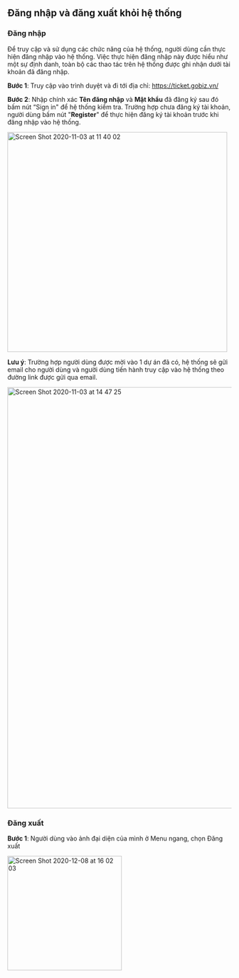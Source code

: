 ## Đăng nhập và đăng xuất khỏi hệ thống 
### Đăng nhập
  Để truy cập và sử dụng các chức năng của hệ thống, người dùng cần thực hiện đăng nhập vào hệ thống. Việc thực hiện đăng nhập này được hiểu như một sự định danh, toàn bộ các thao tác trên hệ thống được ghi nhận dưới tài khoản đã đăng nhập.

**Bước 1**: Truy cập vào trình duyệt và đi tới địa chỉ: https://ticket.gobiz.vn/

**Bước 2**: Nhập chính xác **Tên đăng nhập** và **Mật khẩu** đã đăng ký sau đó bấm nút “Sign in" để hệ thống kiểm tra. Trường hợp chưa đăng ký tài khoản, người dùng bấm nút "**Register**" để thực hiện đăng ký tài khoản trước khi đăng nhập vào hệ thống.

<img width="494" alt="Screen Shot 2020-11-03 at 11 40 02" src="https://user-images.githubusercontent.com/73808891/97950470-8ad85f00-1dc9-11eb-81c8-89d89f7b7eff.png">

**Lưu ý**: Trường hợp người dùng được mời vào 1 dự án đã có, hệ thống sẽ gửi email cho người dùng và người dùng tiến hành truy cập vào hệ thống theo đường link được gửi qua email.

<img width="946" alt="Screen Shot 2020-11-03 at 14 47 25" src="https://user-images.githubusercontent.com/73808891/97961111-3fcc4500-1de5-11eb-8897-6374511bfb76.png">

### Đăng xuất

**Bước 1**: Người dùng vào ảnh đại diện của mình ở Menu ngang, chọn Đăng xuất

<img width="257" alt="Screen Shot 2020-12-08 at 16 02 03" src="https://user-images.githubusercontent.com/73808891/101462414-c76e1c00-396e-11eb-9dcf-04414415ea7f.png">
